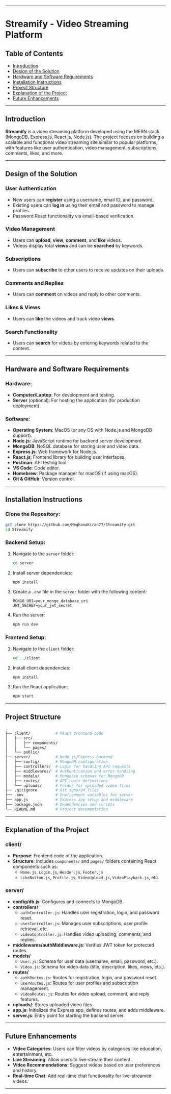 
---

# Streamify - Video Streaming Platform

## Table of Contents
- [Introduction](#introduction)
- [Design of the Solution](#design-of-the-solution)
- [Hardware and Software Requirements](#hardware-and-software-requirements)
- [Installation Instructions](#installation-instructions)
- [Project Structure](#project-structure)
- [Explanation of the Project](#explanation-of-the-project)
- [Future Enhancements](#future-enhancements)

---

## Introduction

**Streamify** is a video streaming platform developed using the MERN stack (MongoDB, Express.js, React.js, Node.js). The project focuses on building a scalable and functional video streaming site similar to popular platforms, with features like user authentication, video management, subscriptions, comments, likes, and more.

---

## Design of the Solution

### User Authentication
- New users can **register** using a username, email ID, and password.
- Existing users can **log in** using their email and password to manage profiles.
- Password Reset functionality via email-based verification.

### Video Management
- Users can **upload**, **view**, **comment**, and **like** videos.
- Videos display total **views** and can be **searched** by keywords.

### Subscriptions
- Users can **subscribe** to other users to receive updates on their uploads.

### Comments and Replies
- Users can **comment** on videos and reply to other comments.

### Likes & Views
- Users can **like** the videos and track video **views**.

### Search Functionality
- Users can **search** for videos by entering keywords related to the content.

---

## Hardware and Software Requirements

### Hardware:
- **Computer/Laptop**: For development and testing.
- **Server** (optional): For hosting the application (for production deployment).

### Software:
- **Operating System**: MacOS (or any OS with Node.js and MongoDB support).
- **Node.js**: JavaScript runtime for backend server development.
- **MongoDB**: NoSQL database for storing user and video data.
- **Express.js**: Web framework for Node.js.
- **React.js**: Frontend library for building user interfaces.
- **Postman**: API testing tool.
- **VS Code**: Code editor.
- **Homebrew**: Package manager for macOS (if using macOS).
- **Git & GitHub**: Version control.

---

## Installation Instructions

### Clone the Repository:
```bash
git clone https://github.com/MeghanaKiran77/Streamify.git
cd Streamify
```

### Backend Setup:
1. Navigate to the `server` folder:
   ```bash
   cd server
   ```
2. Install server dependencies:
   ```bash
   npm install
   ```
3. Create a `.env` file in the `server` folder with the following content:
   ```
   MONGO_URI=your_mongo_database_uri
   JWT_SECRET=your_jwt_secret
   ```

4. Run the server:
   ```bash
   npm run dev
   ```

### Frontend Setup:
1. Navigate to the `client` folder:
   ```bash
   cd ../client
   ```
2. Install client dependencies:
   ```bash
   npm install
   ```
3. Run the React application:
   ```bash
   npm start
   ```

---

## Project Structure

```bash
.
├── client/           # React frontend code
│   ├── src/
│   │   ├── components/
│   │   └── pages/
│   └── public/
├── server/           # Node.js/Express backend
│   ├── config/       # MongoDB configuration
│   ├── controllers/  # Logic for handling API requests
│   ├── middlewares/  # Authentication and error handling
│   ├── models/       # Mongoose schemas for MongoDB
│   ├── routes/       # API route definitions
│   └── uploads/      # Folder for uploaded video files
├── .gitignore        # Git ignored files
├── .env              # Environment variables for server
├── app.js            # Express app setup and middleware
├── package.json      # Dependencies and scripts
└── README.md         # Project documentation
```

---

## Explanation of the Project

### client/
- **Purpose**: Frontend code of the application.
- **Structure**: Includes `components/` and `pages/` folders containing React components such as:
  - `Home.js`, `Login.js`, `Header.js`, `Footer.js`
  - `LikeButton.js`, `Profile.js`, `VideoUpload.js`, `VideoPlayback.js`, etc.
  
### server/
- **config/db.js**: Configures and connects to MongoDB.
- **controllers/**
  - `authController.js`: Handles user registration, login, and password reset.
  - `userController.js`: Manages user subscriptions, user profile retrieval, etc.
  - `videoController.js`: Handles video uploading, comments, and replies.
- **middlewares/authMiddleware.js**: Verifies JWT token for protected routes.
- **models/**
  - `User.js`: Schema for user data (username, email, password, etc.).
  - `Video.js`: Schema for video data (title, description, likes, views, etc.).
- **routes/**
  - `authRoutes.js`: Routes for registration, login, and password reset.
  - `userRoutes.js`: Routes for user profiles and subscription management.
  - `videoRoutes.js`: Routes for video upload, comment, and reply features.
- **uploads/**: Stores uploaded video files.
- **app.js**: Initializes the Express app, defines routes, and adds middleware.
- **server.js**: Entry point for starting the backend server.

---

## Future Enhancements

- **Video Categories**: Users can filter videos by categories like education, entertainment, etc.
- **Live Streaming**: Allow users to live-stream their content.
- **Video Recommendations**: Suggest videos based on user preferences and history.
- **Real-time Chat**: Add real-time chat functionality for live-streamed videos.

---
